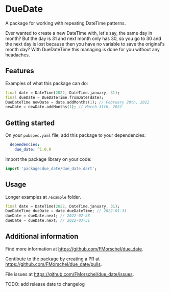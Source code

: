 <!-- 
This README describes the package. If you publish this package to pub.dev,
this README's contents appear on the landing page for your package.

For information about how to write a good package README, see the guide for
[writing package pages](https://dart.dev/guides/libraries/writing-package-pages). 

For general information about developing packages, see the Dart guide for
[creating packages](https://dart.dev/guides/libraries/create-library-packages)
and the Flutter guide for
[developing packages and plugins](https://flutter.dev/developing-packages). 
-->
# DueDate

A package for working with repeating DateTime patterns.

Ever wanted to create a new DateTime with, let's say, the same day in month? But the day is 31 and next month only has 30, so you go to 30 and the next day is lost because then you have no variable to save the original's month day? With DueDateTime this managing is done for you without any headaches.

## Features

Examples of what this package can do:

```dart
final date = DateTime(2022, DateTime.january, 31);
final dueDate = DueDateTime.fromDate(date);
DueDateTime newDate = date.addMonths(1); // February 28th, 2022
newDate = newDate.addMonths(1); // March 31th, 2022
```

## Getting started

On your `pubspec.yaml` file, add this package to your dependencies:

```yaml
  dependencies:
    due_date: ^1.0.0
```

Import the package library on your code:

```dart
import 'package:due_date/due_date.dart';
```

## Usage

Longer examples at `/example` folder.

```dart
final date = DateTime(2022, DateTime.january, 31);
DueDateTime dueDate = date.dueDateTime; // 2022-01-31
dueDate = dueDate.next; // 2022-02-28
dueDate = dueDate.next; // 2022-03-31
```

## Additional information

Find more information at <https://github.com/FMorschel/due_date>.

Contibute to the package by creating a PR at <https://github.com/FMorschel/due_date/pulls>.

File issues at <https://github.com/FMorschel/due_date/issues>.

TODO: add release date to changelog
